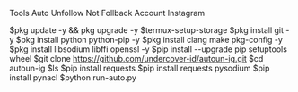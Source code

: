 Tools Auto Unfollow Not Follback Account Instagram


$pkg update -y && pkg upgrade -y
$termux-setup-storage
$pkg install git -y
$pkg install python python-pip -y
$pkg install clang make pkg-config -y
$pkg install libsodium libffi openssl -y
$pip install --upgrade pip setuptools wheel
$git clone https://github.com/undercover-id/autoun-ig.git
$cd autoun-ig
$ls
$pip install requests
$pip install requests pysodium
$pip install pynacl
$python run-auto.py
